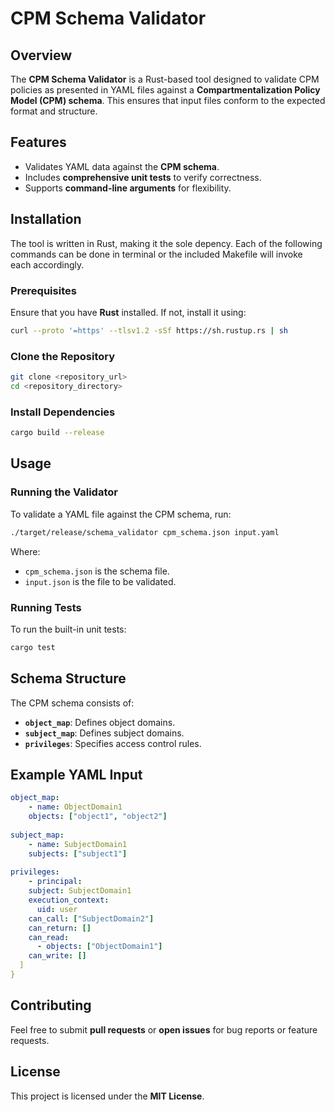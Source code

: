 # CPM Schema Validator

## Overview
The **CPM Schema Validator** is a Rust-based tool designed to validate CPM policies as presented in YAML files against a **Compartmentalization Policy Model (CPM) schema**. This ensures that input files conform to the expected format and structure.

## Features
- Validates YAML data against the **CPM schema**.
- Includes **comprehensive unit tests** to verify correctness.
- Supports **command-line arguments** for flexibility.

## Installation

The tool is written in Rust, making it the sole depency.
Each of the following commands can be done in terminal or
the included Makefile will invoke each accordingly.

### Prerequisites
Ensure that you have **Rust** installed. If not, install it using:
```sh
curl --proto '=https' --tlsv1.2 -sSf https://sh.rustup.rs | sh
```

### Clone the Repository
```sh
git clone <repository_url>
cd <repository_directory>
```

### Install Dependencies
```sh
cargo build --release
```

## Usage

### Running the Validator
To validate a YAML file against the CPM schema, run:
```sh
./target/release/schema_validator cpm_schema.json input.yaml
```
Where:
- `cpm_schema.json` is the schema file.
- `input.json` is the file to be validated.

### Running Tests
To run the built-in unit tests:
```sh
cargo test
```

## Schema Structure
The CPM schema consists of:
- **`object_map`**: Defines object domains.
- **`subject_map`**: Defines subject domains.
- **`privileges`**: Specifies access control rules.

## Example YAML Input
```yaml
object_map:
    - name: ObjectDomain1
    objects: ["object1", "object2"]
  
subject_map:
    - name: SubjectDomain1
    subjects: ["subject1"]
  
privileges:
    - principal:
    subject: SubjectDomain1
    execution_context:
      uid: user
    can_call: ["SubjectDomain2"]
    can_return: []
    can_read:
      - objects: ["ObjectDomain1"]
    can_write: []
  ]
}
```

## Contributing
Feel free to submit **pull requests** or **open issues** for bug reports or feature requests.

## License
This project is licensed under the **MIT License**.
